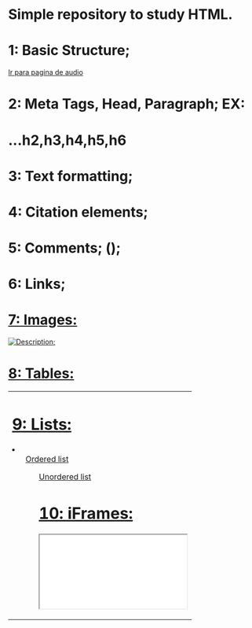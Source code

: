 # Simple repository to study HTML.

# 1: Basic Structure;

<!DOCTYPE html>
<html lang="pt-br">
  <head>
    <meta charset="UTF-8" />
    <meta http-equiv="X-UA-Compatible" content="IE=edge" />
    <meta name="viewport" content="width=device-width, initial-scale=1.0" />
    <title>Audio</title>
  </head>
  <body>
    <a href="audio.html"> Ir para pagina de audio</a>
  </body>
</html>

# 2: Meta Tags, Head, Paragraph; EX:

  <meta/>
  <h1>...h2,h3,h4,h5,h6
  <p>

# 3: Text formatting;

# 4: Citation elements;

# 5: Comments; (<!--Text-->);

<!--It's a comment-->

# 6: Links;

  <a href="URL or Folder/file">

# 7: Images:

<img src="URL or folder/file" alt="Description">;

# 8: Tables:

  <table> <!--TR(column, TD line-->
    <tr>
      <td>

# 9: Lists:

  <li> 
    <ol> Ordered list
      <ul>Unordered list

# 10: iFrames:

  <iframe src="ULR or folder/file" title="render external page inside your page">;

# 11:Form:

  <Form>, 
    <input id="nameID" type="text/email/password/radio(select an option from several),checkbox(select multiple choices),/submit(button)" placeholder="marca d'água" value="()" required(fill this field)>
    </input>,
    <Label for id="nameID"> subtitle</label>
    <select> 
      <option value="">combo box</option>
      <textarea name="" placeholder="" rows="" cols=""> 
  </form>

# 12: Audio:

<audio src="()">;

# 13:Video: ex:

<video poster="image"width="100%" height="" autoplay controls disablepicktureinpicture controlslist=" nodownload nofullscreen" >
<source src=".mp4" type="video.mp4" >
</video>

# 14: DIV and Semantic HTML:

  <div> </div>
  <Header>
  <Main> <Section> <article>q <nav>
  <Footer>
<!--END OF HTML-->